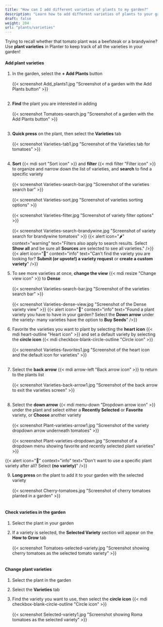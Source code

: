 ```yaml
---
title: "How can I add different varieties of plants to my garden?"
description: "Learn how to add different varieties of plants to your garden"
draft: false
weight: 204
url: "plants/varieties"
---
```


Trying to recall whether that tomato plant was a beefsteak or a brandywine?<br />
Use **plant varieties** in Planter to keep track of all the varieties in your garden!

#### Add plant varieties
1. In the garden, select the **+ Add Plants** button<br /><br />
{{< screenshot Add_plants1.jpg "Screenshot of a garden with the Add Plants button" >}}<br /><br />

2. **Find** the plant you are interested in adding<br /><br />
{{< screenshot Tomatoes-search.jpg "Screenshot of a garden with the Add Plants button" >}}<br /><br />

3. **Quick press** on the plant, then select the **Varieties** tab<br /><br />
{{< screenshot Varieties-tab1.jpg "Screenshot of the Varieties tab for tomatoes" >}}<br /><br />

4. **Sort** {{< mdi sort "Sort icon" >}} and **filter** {{< mdi filter "Filter icon" >}} to organize and narrow down the list of varieties, and **search** to find a specific variety<br /><br />
{{< screenshot Varieties-search-bar.jpg "Screenshot of the varieties search bar" >}}<br /><br />
{{< screenshot Varieties-sort.jpg "Screenshot of varieties sorting options" >}}<br /><br />
{{< screenshot Varieties-filter.jpg "Screenshot of variety filter options" >}}<br /><br />
{{< screenshot Varieties-search-brandywine.jpg "Screenshot of variety search for brandywine tomatoes" >}}
{{< alert icon="🌶️" context="warning" text="Filters also apply to search results. Select **Show all** and be sure all **Sources** are selected to see all varieties." />}}
{{< alert icon="🌱" context="info" text="Can't find the variety you are looking for? **Submit (or upvote!) a variety request** or **create a custom variety**" />}}

5. To see more varieties at once, **change the view** {{< mdi resize "Change view icon" >}} to **Dense**<br /><br />
{{< screenshot Varieties-search-bar.jpg "Screenshot of the varieties search bar" >}}<br /><br />
{{< screenshot Varieties-dense-view.jpg "Screenshot of the Dense variety view" >}}
{{< alert icon="🍅" context="info" text="Found a plant variety you have to have in your garden? Select the **Down arrow** under the variety- many varieties have the option to **Buy Seeds**" />}}

6. Favorite the varieties you want to plant by selecting the **heart icon** {{< mdi heart-outline "Heart icon" >}} and set a default variety by selecting the **circle icon** {{< mdi checkbox-blank-circle-outline "Circle icon" >}}<br /><br />
{{< screenshot Varieties-favorites1.jpg "Screenshot of the heart icon and the default icon for varieties" >}}<br /><br />

7. Select the **back arrow** {{< mdi arrow-left "Back arrow icon" >}} to return to the plants list<br /><br />
{{< screenshot Varieties-back-arrow1.jpg "Screenshot of the back arrow to exit the varieties screen" >}}<br /><br />

8. Select the **down arrow** {{< mdi menu-down "Dropdown arrow icon" >}} under the plant and select either a **Recently Selected** or **Favorite** variety, or **Choose** another variety<br /><br />
{{< screenshot Plant-varieties-arrow1.jpg "Screenshot of the variety dropdown arrow underneath tomatoes" >}}<br /><br />
{{< screenshot Plant-varieties-dropdown.jpg "Screenshot of a dropdown menu showing favorite and recently selected plant varieties" >}}

{{< alert icon="🧄" context="info" text="Don't want to use a specific plant variety after all? Select **(no variety)**" />}}

9. **Long press** on the plant to add it to your garden with the selected variety<br /><br />
{{< screenshot Cherry-tomatoes.jpg "Screenshot of cherry tomatoes planted in a garden" >}}<br /><br />

#### Check varieties in the garden
1. Select the plant in your garden

2. If a variety is selected, the **Selected Variety** section will appear on the **How to Grow** tab<br /><br />
{{< screenshot Tomatoes-selected-variety.jpg "Screenshot showing cherry tomatoes as the selected tomato variety" >}}<br /><br />

#### Change plant varieties
1. Select the plant in the garden

2. Select the **Varieties** tab

3. Find the variety you want to use, then select the **circle icon** {{< mdi checkbox-blank-circle-outline "Circle icon" >}}<br /><br />
{{< screenshot Selected-variety1.jpg "Screenshot showing Roma tomatoes as the selected variety" >}}
